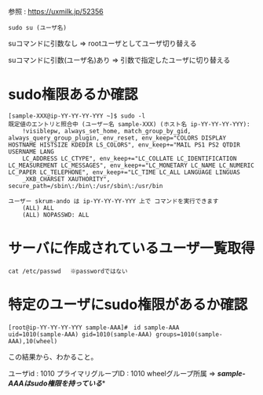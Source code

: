 

参照 : https://uxmilk.jp/52356

```
sudo su (ユーザ名)
```
suコマンドに引数なし ⇒ rootユーザとしてユーザ切り替える

suコマンドに引数(ユーザ名)あり ⇒ 引数で指定したユーザに切り替える

# sudo権限あるか確認

```
[sample-XXX@ip-YY-YY-YY-YYY ~]$ sudo -l
既定値のエントリと照合中 (ユーザー名 sample-XXX) (ホスト名 ip-YY-YY-YY-YYY):
    !visiblepw, always_set_home, match_group_by_gid, always_query_group_plugin, env_reset, env_keep="COLORS DISPLAY HOSTNAME HISTSIZE KDEDIR LS_COLORS", env_keep+="MAIL PS1 PS2 QTDIR USERNAME LANG
    LC_ADDRESS LC_CTYPE", env_keep+="LC_COLLATE LC_IDENTIFICATION LC_MEASUREMENT LC_MESSAGES", env_keep+="LC_MONETARY LC_NAME LC_NUMERIC LC_PAPER LC_TELEPHONE", env_keep+="LC_TIME LC_ALL LANGUAGE LINGUAS
    _XKB_CHARSET XAUTHORITY", secure_path=/sbin\:/bin\:/usr/sbin\:/usr/bin

ユーザー skrum-ando は ip-YY-YY-YY-YYY 上で コマンドを実行できます
    (ALL) ALL
    (ALL) NOPASSWD: ALL
```

# サーバに作成されているユーザ一覧取得

```
cat /etc/passwd 　※passwordではない
```


# 特定のユーザにsudo権限があるか確認

```
[root@ip-YY-YY-YY-YYY sample-AAA]#　id sample-AAA
uid=1010(sample-AAA) gid=1010(sample-AAA) groups=1010(sample-AAA),10(wheel)
```

この結果から、わかること。

ユーザid : 1010
プライマリグループID : 1010
wheelグループ所属 => ***sample-AAAはsudo権限を持っている****

